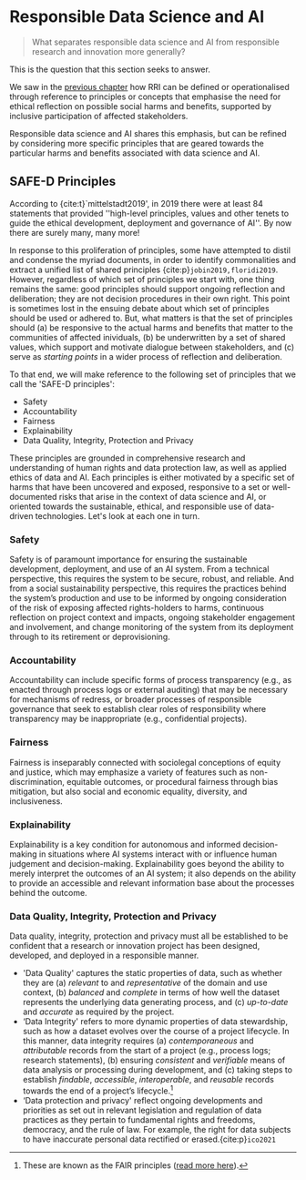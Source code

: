 # Responsible Data Science and AI

> What separates responsible data science and AI from responsible research and innovation more generally?

This is the question that this section seeks to answer. 

We saw in the [previous chapter](../chapter2/index.md) how RRI can be defined or operationalised through reference to principles or concepts that emphasise the need for ethical reflection on possible social harms and benefits, supported by inclusive participation of affected stakeholders.

Responsible data science and AI shares this emphasis, but can be refined by considering more specific principles that are geared towards the particular harms and benefits associated with data science and AI.

## SAFE-D Principles

According to {cite:t}`mittelstadt2019', in 2019 there were at least 84 statements that provided ''high-level principles, values and other tenets to guide the ethical development, deployment and governance of AI''.
By now there are surely many, many more!

In response to this proliferation of principles, some have attempted to distil and condense the myriad documents, in order to identify commonalities and extract a unified list of shared principles {cite:p}`jobin2019,floridi2019`.
However, regardless of which set of principles we start with, one thing remains the same: good principles should support ongoing reflection and deliberation; they are not decision procedures in their own right.
This point is sometimes lost in the ensuing debate about which set of principles should be used or adhered to.
But, what matters is that the set of principles should (a) be responsive to the actual harms and benefits that matter to the communities of affected inividuals, (b) be underwritten by a set of shared values, which support and motivate dialogue between stakeholders, and (c) serve as *starting points* in a wider process of reflection and deliberation.

To that end, we will make reference to the following set of principles that we call the 'SAFE-D principles':

- Safety
- Accountability
- Fairness
- Explainability
- Data Quality, Integrity, Protection and Privacy

These principles are grounded in comprehensive research and understanding of human rights and data protection law, as well as applied ethics of data and AI.
Each principles is either motivated by a specific set of harms that have been uncovered and exposed, responsive to a set or well-documented risks that arise in the context of data science and AI, or oriented towards the sustainable, ethical, and responsible use of data-driven technologies.
Let's look at each one in turn.

### Safety

Safety is of paramount importance for ensuring the sustainable development, deployment, and use of an AI system.
From a technical perspective, this requires the system to be secure, robust, and reliable.
And from a social sustainability perspective, this requires the practices behind the system’s production and use to be informed by ongoing consideration of the risk of exposing affected rights-holders to harms, continuous reflection on project context and impacts, ongoing stakeholder engagement and involvement, and change monitoring of the system from its deployment through to its retirement or deprovisioning.

### Accountability

Accountability can include specific forms of process transparency (e.g., as enacted through process logs or external auditing) that may be necessary for mechanisms of redress, or broader processes of responsible governance that seek to establish clear roles of responsibility where transparency may be inappropriate (e.g., confidential projects).

### Fairness

Fairness is inseparably connected with sociolegal conceptions of equity and justice, which may emphasize a variety of features such as non-discrimination, equitable outcomes, or procedural fairness through bias mitigation, but also social and economic equality, diversity, and inclusiveness.

### Explainability

Explainability is a key condition for autonomous and informed decision-making in situations where AI systems interact with or influence human judgement and decision-making.
Explainability goes beyond the ability to merely interpret the outcomes of an AI system; it also depends on the ability to provide an accessible and relevant information base about the processes behind the outcome.

### Data Quality, Integrity, Protection and Privacy

Data quality, integrity, protection and privacy must all be established to be confident that a research or innovation project has been designed, developed, and deployed in a responsible manner.

- 'Data Quality' captures the static properties of data, such as whether they are (a) *relevant* to and *representative* of the domain and use context, (b) *balanced* and *complete* in terms of how well the dataset represents the underlying data generating process, and (c) *up-to-date* and *accurate* as required by the project.
- ‘Data Integrity' refers to more dynamic properties of data stewardship, such as how a dataset evolves over the course of a project lifecycle. In this manner, data integrity requires (a) *contemporaneous* and *attributable* records from the start of a project (e.g., process logs; research statements), (b) ensuring *consistent* and *verifiable* means of data analysis or processing during development, and (c) taking steps to establish *findable*, *accessible*, *interoperable*, and *reusable* records towards the end of a project’s lifecycle.[^FAIR]
- ‘Data protection and privacy' reflect ongoing developments and priorities as set out in relevant legislation and regulation of data practices as they pertain to fundamental rights and freedoms, democracy, and the rule of law. For example, the right for data subjects to have inaccurate personal data rectified or erased.{cite:p}`ico2021`

[^FAIR]: These are known as the FAIR principles ([read more here](https://www.go-fair.org/fair-principles/)).